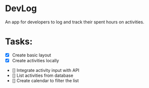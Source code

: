 # DevLog

An app for developers to log and track their spent hours on activities.

# Tasks:

- [x] Create basic layout
- [x] Create activities locally
- [] Integrate activity input with API
- [] List activities from database
- [] Create calendar to filter the list
